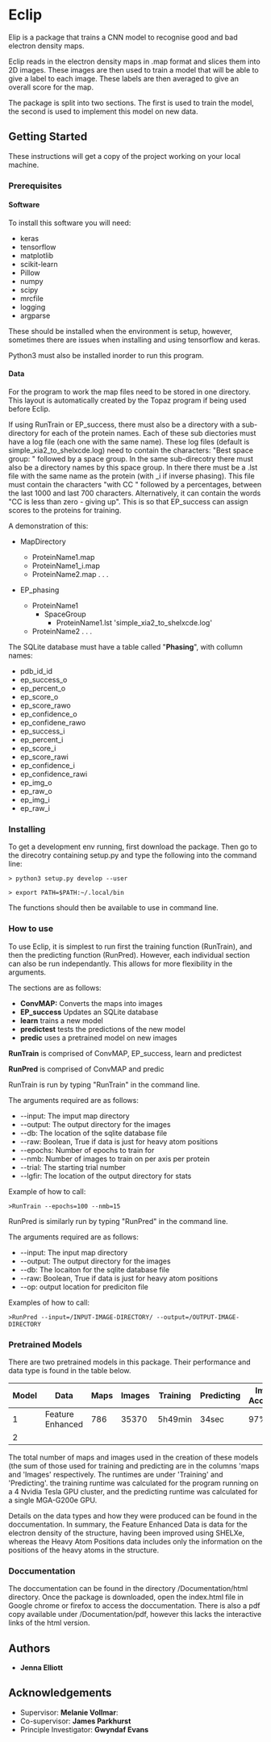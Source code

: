 # Eclip

Elip is a package that trains a CNN model to recognise good and bad electron
density maps. 

Eclip reads in the electron density maps in .map format and slices them into 2D
images. These images are then used to train a model that will be able to give a
label to each image. These labels are then averaged to give an overall score for
the map. 

The package is split into two sections. The first is used to train the model,
the second is used to implement this model on new data. 

## Getting Started 

These instructions will get a copy of the project working on your local
machine.

### Prerequisites

#### Software
To install this software you will need: 

* keras
* tensorflow
* matplotlib
* scikit-learn
* Pillow
* numpy
* scipy
* mrcfile
* logging
* argparse

These should be installed when the environment is setup, however, sometimes
there are issues when installing and using tensorflow and keras. 

Python3 must also be installed inorder to run this program. 

#### Data
For the program to work the map files need to be stored in one directory.
This layout is automatically created by the Topaz program if being used before
Eclip. 

If using RunTrain or EP\_success, there must also be a directory with a
sub-directory for each of the protein names. Each of these sub diectories must
have a log file (each one with the same name). These log files (default is
simple\_xia2\_to\_shelxcde.log) need to contain the characters: "Best space group:
" followed by a space group. 
In the same sub-direcotry there must also be a directory names by this space
group. In there there must be a .lst file with the same name as the protein
(with \_i if inverse phasing). This file must contain the characters "with CC "
followed by a percentages, between the last 1000 and last 700 characters.
Alternatively, it can contain the words "CC is less than zero - giving up". This
is so that EP\_success can assign scores to the proteins for training.

A demonstration of this: 

  - MapDirectory
      - ProteinName1.map
      - ProteinName1_i.map
      - ProteinName2.map
      .
      .
      .


  - EP\_phasing
      - ProteinName1
          - SpaceGroup
              - ProteinName1.lst
          'simple_xia2_to_shelxcde.log'
      - ProteinName2
      .
      .
      .
    

The SQLite database must have a table called "**Phasing**", with collumn names: 
* pdb\_id\_id
* ep\_success\_o
* ep\_percent\_o
* ep\_score\_o
* ep\_score\_rawo
* ep\_confidence\_o
* ep\_confidene\_rawo
* ep\_success\_i
* ep\_percent\_i
* ep\_score\_i
* ep\_score\_rawi
* ep\_confidence\_i
* ep\_confidence\_rawi
* ep\_img\_o
* ep\_raw\_o
* ep\_img\_i
* ep\_raw\_i

### Installing 

To get a development env running, first download the package. Then go to the
direcotry containing setup.py and type the following into the command line: 

```
> python3 setup.py develop --user

> export PATH=$PATH:~/.local/bin
```

The functions should then be available to use in command line. 

### How to use

To use Eclip, it is simplest to run first the training function (RunTrain), and then the predicting
function (RunPred). However, each individual section can also be run independantly. This allows for 
more flexibility in the arguments.  

The sections are as follows: 
* **ConvMAP:** Converts the maps into images
* **EP\_success** Updates an SQLite database
* **learn** trains a new model
* **predictest** tests the predictions of the new model
* **predic** uses a pretrained model on new images

**RunTrain** is comprised of ConvMAP, EP\_success, learn and predictest

**RunPred** is comprised of ConvMAP and predic

RunTrain  is run by typing "RunTrain" in the command line. 

The arguments required are as follows:
* --input: The imput map directory
* --output: The output directory for the images
* --db: The location of the sqlite database file
* --raw: Boolean, True if data is just for heavy atom positions
* --epochs: Number of epochs to train for
* --nmb: Number of images to train on per axis per protein
* --trial: The starting trial number
* --lgfir: The location of the output directory for stats

Example of how to call: 
```
>RunTrain --epochs=100 --nmb=15
```

RunPred is similarly run by typing "RunPred" in the command line.

The arguments required are as follows:
* --input: The input map directory
* --output: The output directory for the images
* --db: The locaiton for the sqlite database file
* --raw: Boolean, True if data is just for heavy atom positions
* --op: output location for prediciton file

Examples of how to call:
```
>RunPred --input=/INPUT-IMAGE-DIRECTORY/ --output=/OUTPUT-IMAGE-DIRECTORY
```

### Pretrained Models

There are two pretrained models in this package. Their performance and data type
is found in the table below. 

| Model | Data | Maps | Images | Training | Predicting | Image Accuracy | Map Accuracy |
|-------|--|---|---|--|--|--|--|
| 1 | Feature Enhanced | 786 | 35370 | 5h49min | 34sec | 97% | 93% |
| 2 | | | | | | | |

The total number of maps and images used in the creation of these models (the
sum of those used for training and predicting are in the columns 'maps and
'Images' respectively. The runtimes are under 'Training' and 'Predicting'. the
training runtime was calculated for the program running on a 4 Nvidia Tesla GPU
cluster, and the predicting runtime was calculated for a single MGA-G200e GPU.

Details on the data types and how they were produced can be found in the
doccumentation. In summary, the Feature Enhanced Data is data for the electron
density of the structure, having been improved using SHELXe, whereas the Heavy
Atom Positions data includes only the information on the positions of the heavy
atoms in the structure. 

### Doccumentation

The doccumentation can be found in the directory /Documentation/html directory.
Once the package is downloaded, open the index.html file in Google chrome or
firefox to access the doccumentation. There is also a pdf copy available under
/Documentation/pdf, however this lacks the interactive links of the html
version. 

## Authors

* **Jenna Elliott** 

## Acknowledgements

* Supervisor: **Melanie Vollmar**:
* Co-supervisor: **James Parkhurst**
* Principle Investigator: **Gwyndaf Evans**

